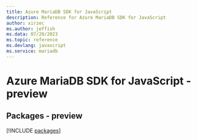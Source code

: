 ```yaml
---
title: Azure MariaDB SDK for JavaScript
description: Reference for Azure MariaDB SDK for JavaScript
author: xirzec
ms.author: jeffish
ms.data: 07/20/2023
ms.topic: reference
ms.devlang: javascript
ms.service: mariadb
---
```

# Azure MariaDB SDK for JavaScript - preview
## Packages - preview
[!INCLUDE [packages](mariadb-index.md)]